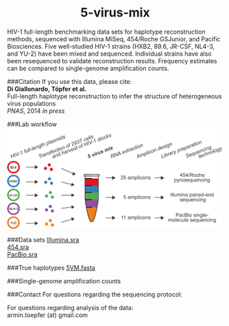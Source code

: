 <h1 align="center">5-virus-mix</h1>

HIV-1 full-length benchmarking data sets for haplotype reconstruction methods, sequenced with Illumina MiSeq, 454/Roche GSJunior, and Pacific Biosciences. Five well-studied HIV-1 strains (HXB2, 89.6, JR-CSF, NL4-3, and YU-2) have been mixed and sequenced. Individual strains have also been resequenced to validate reconstruction results. Frequency estimates can be compared to single-genome amplification counts.

###Citation
If you use this data, please cite:  
**Di Giallonardo, Töpfer et al.**  
Full-length haplotype reconstruction to infer the structure of heterogeneous virus populations  
_PNAS_, 2014 _in press_


###Lab workflow
<img src="https://github.com/armintoepfer/5-virus-mix/blob/master/images/5vm_workflow.png?raw=true" alt="HaploClique"/>

###Data sets
[Illumina.sra](http://ftp-trace.ncbi.nlm.nih.gov/sra/sra-instant/reads/ByRun/sra/SRR/SRR961/SRR961514/SRR961514.sra)  
[454.sra](http://ftp-trace.ncbi.nlm.nih.gov/sra/sra-instant/reads/ByRun/sra/SRR/SRR961/SRR961596/SRR961596.sra)  
[PacBio.sra](http://ftp-trace.ncbi.nlm.nih.gov/sra/sra-instant/reads/ByRun/sra/SRR/SRR961/SRR961669/SRR961669.sra)  

###True haplotypes
[5VM.fasta](https://github.com/armintoepfer/5-virus-mix/blob/master/data/5VM.fasta)

###Single-genome amplification counts


###Contact
For questions regarding the sequencing protocol:  
  
  
For questions regarding analysis of the data:  
armin.toepfer (at) gmail.com
